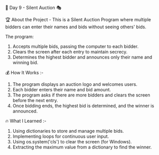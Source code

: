 📅 Day 9 - Silent Auction 🎭

🏆 About the Project - This is a Silent Auction Program where multiple bidders can enter their names and bids without seeing others' bids. 

The program:

  1. Accepts multiple bids, passing the computer to each bidder.
  2. Clears the screen after each entry to maintain secrecy.
  3. Determines the highest bidder and announces only their name and winning bid.

💰 How It Works :- 

  1. The program displays an auction logo and welcomes users.
  2. Each bidder enters their name and bid amount.
  3. The program asks if there are more bidders and clears the screen before the next entry.
  4. Once bidding ends, the highest bid is determined, and the winner is announced.

🔥 What I Learned :- 
  1. Using dictionaries to store and manage multiple bids.
  2. Implementing loops for continuous user input.
  3. Using os.system('cls') to clear the screen (for Windows).
  4. Extracting the maximum value from a dictionary to find the winner.
